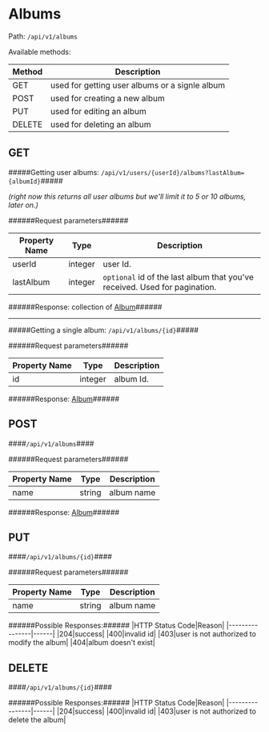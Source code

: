 Albums
=

Path: `/api/v1/albums`  

Available methods:

|Method|Description|
|------|-----------|
|GET|used for getting user albums or a signle album|
|POST|used for creating a new album|
|PUT|used for editing an album|
|DELETE|used for deleting an album|

GET
-
#####Getting user albums: `/api/v1/users/{userId}/albums?lastAlbum={albumId}`#####

*(right now this returns all user albums but we'll limit it to 5 or 10 albums, later on.)*

######Request parameters######

|Property Name|Type|Description|
|-------------|----|-----------|
|userId|integer|user Id.|
|lastAlbum|integer|`optional` id of the last album that you've received. Used for pagination.|


######Response: collection of [Album](https://github.com/zazzlife/api-docs/blob/master/objects/album.md)######

-----------------------

#####Getting a single album: `/api/v1/albums/{id}`#####

######Request parameters######

|Property Name|Type|Description|
|-------------|----|-----------|
|id|integer|album Id.|

######Response: [Album](https://github.com/zazzlife/api-docs/blob/master/objects/album.md)######

POST
-
####`/api/v1/albums`####

######Request parameters######

|Property Name|Type|Description|
|-------------|----|-----------|
|name|string|album name|


######Response: [Album](https://github.com/zazzlife/api-docs/blob/master/objects/album.md)######

PUT
-
####`/api/v1/albums/{id}`####

######Request parameters######

|Property Name|Type|Description|
|-------------|----|-----------|
|name|string|album name|

######Possible Responses:######
|HTTP Status Code|Reason|
|----------------|------|
|204|success|
|400|invalid id|
|403|user is not authorized to modify the album|
|404|album doesn't exist|


DELETE
-
####`/api/v1/albums/{id}`####

######Possible Responses:######
|HTTP Status Code|Reason|
|----------------|------|
|204|success|
|400|invalid id|
|403|user is not authorized to delete the album|

